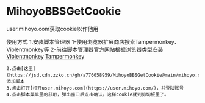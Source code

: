 # MihoyoBBSGetCookie
user.mihoyo.com获取cookie以作他用

使用方式
    1.安装脚本管理器
        1-使用浏览器扩展商店搜索Tampermonkey、Violentmonkey等
        2-前往脚本管理器官方网站根据浏览器类型安装
            [Violentmonkey](https://violentmonkey.github.io/get-it/)
            [Tampermonkey](https://www.tampermonkey.net/)

    2.点击[这里](https://jsd.cdn.zzko.cn/gh/a776058959/MihoyoBBSGetCookie@main/mihoyo.com%E8%8E%B7%E5%8F%96cookie.user.js)，添加脚本
    3.点击打开[打开user.mihoyo.com](https://user.mihoyo.com/)，并登陆账号
    4.点击脚本菜单里的获取，弹出窗口后点击确认。这样cookie就到剪切板里了。
